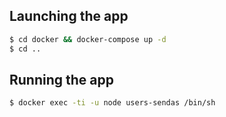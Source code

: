 ## Launching the app
```bash
$ cd docker && docker-compose up -d
$ cd ..
```

## Running the app
```bash
$ docker exec -ti -u node users-sendas /bin/sh
```
